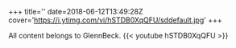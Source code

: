 +++
title=''
date=2018-06-12T13:49:28Z
cover='https://i.ytimg.com/vi/hSTDB0XqQFU/sddefault.jpg'
+++

All content belongs to GlennBeck.
{{< youtube hSTDB0XqQFU >}}
